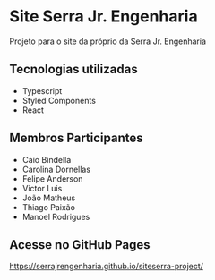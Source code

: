 # Site Serra Jr. Engenharia

Projeto para o site da próprio da Serra Jr. Engenharia

## Tecnologias utilizadas
- Typescript
- Styled Components
- React

## Membros Participantes
- Caio Bindella
- Carolina Dornellas
- Felipe Anderson
- Victor Luis
- João Matheus
- Thiago Paixão
- Manoel Rodrigues

## Acesse no GitHub Pages
https://serrajrengenharia.github.io/siteserra-project/